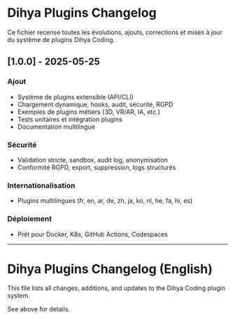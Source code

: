 # Dihya Plugins Changelog

Ce fichier recense toutes les évolutions, ajouts, corrections et mises à jour du système de plugins Dihya Coding.

## [1.0.0] - 2025-05-25
### Ajout
- Système de plugins extensible (API/CLI)
- Chargement dynamique, hooks, audit, sécurité, RGPD
- Exemples de plugins métiers (3D, VR/AR, IA, etc.)
- Tests unitaires et intégration plugins
- Documentation multilingue

### Sécurité
- Validation stricte, sandbox, audit log, anonymisation
- Conformité RGPD, export, suppression, logs structurés

### Internationalisation
- Plugins multilingues (fr, en, ar, de, zh, ja, ko, nl, he, fa, hi, es)

### Déploiement
- Prêt pour Docker, K8s, GitHub Actions, Codespaces

---

# Dihya Plugins Changelog (English)

This file lists all changes, additions, and updates to the Dihya Coding plugin system.

See above for details.
